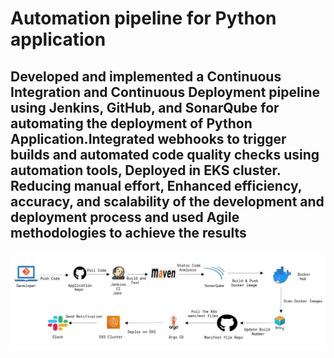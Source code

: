<h1>Automation pipeline for Python application
</h1>

<h2>Developed and implemented a Continuous Integration and Continuous Deployment pipeline using Jenkins, GitHub, and SonarQube for automating the deployment of Python Application.Integrated webhooks to trigger builds and automated code quality checks using automation tools, Deployed in EKS cluster. Reducing manual effort, Enhanced efficiency, accuracy, and scalability of the development and deployment process and used Agile methodologies to achieve the results</h2>



![Automation cicd pipeline](https://github.com/Vaitheeswari05/AWS/blob/master/DevOpd%20CICD%20Pipeline/Jenkins%20CICD%20Pipeline.jpg)
